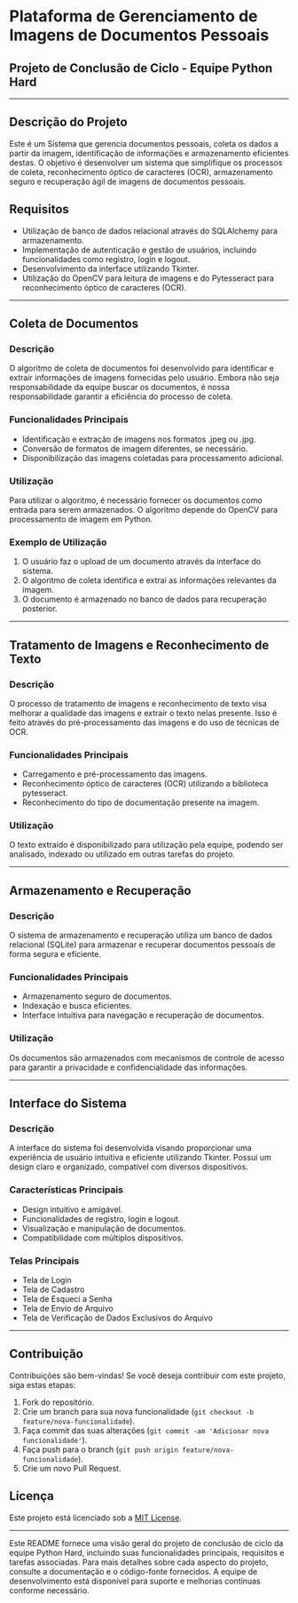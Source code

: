 # Plataforma de Gerenciamento de Imagens de Documentos Pessoais

## Projeto de Conclusão de Ciclo - Equipe Python Hard

---

## Descrição do Projeto

Este é um Sistema que gerencia documentos pessoais, coleta os dados a partir da imagem, identificação de informações e armazenamento eficientes destas. O objetivo é desenvolver um sistema que simplifique os processos de coleta, reconhecimento óptico de caracteres (OCR), armazenamento seguro e recuperação ágil de imagens de documentos pessoais.

## Requisitos

- Utilização de banco de dados relacional através do SQLAlchemy para armazenamento.
- Implementação de autenticação e gestão de usuários, incluindo funcionalidades como registro, login e logout.
- Desenvolvimento da interface utilizando Tkinter.
- Utilização do OpenCV para leitura de imagens e do Pytesseract para reconhecimento óptico de caracteres (OCR).

---

## Coleta de Documentos

### Descrição

O algoritmo de coleta de documentos foi desenvolvido para identificar e extrair informações de imagens fornecidas pelo usuário. Embora não seja responsabilidade da equipe buscar os documentos, é nossa responsabilidade garantir a eficiência do processo de coleta.

### Funcionalidades Principais

- Identificação e extração de imagens nos formatos .jpeg ou .jpg.
- Conversão de formatos de imagem diferentes, se necessário.
- Disponibilização das imagens coletadas para processamento adicional.

### Utilização

Para utilizar o algoritmo, é necessário fornecer os documentos como entrada para serem armazenados. O algoritmo depende do OpenCV para processamento de imagem em Python.

### Exemplo de Utilização

1. O usuário faz o upload de um documento através da interface do sistema.
2. O algoritmo de coleta identifica e extrai as informações relevantes da imagem.
3. O documento é armazenado no banco de dados para recuperação posterior.

---

## Tratamento de Imagens e Reconhecimento de Texto

### Descrição

O processo de tratamento de imagens e reconhecimento de texto visa melhorar a qualidade das imagens e extrair o texto nelas presente. Isso é feito através do pré-processamento das imagens e do uso de técnicas de OCR.

### Funcionalidades Principais

- Carregamento e pré-processamento das imagens.
- Reconhecimento óptico de caracteres (OCR) utilizando a biblioteca pytesseract.
- Reconhecimento do tipo de documentação presente na imagem.

### Utilização

O texto extraído é disponibilizado para utilização pela equipe, podendo ser analisado, indexado ou utilizado em outras tarefas do projeto.

---

## Armazenamento e Recuperação

### Descrição

O sistema de armazenamento e recuperação utiliza um banco de dados relacional (SQLite) para armazenar e recuperar documentos pessoais de forma segura e eficiente.

### Funcionalidades Principais

- Armazenamento seguro de documentos.
- Indexação e busca eficientes.
- Interface intuitiva para navegação e recuperação de documentos.

### Utilização

Os documentos são armazenados com mecanismos de controle de acesso para garantir a privacidade e confidencialidade das informações.

---

## Interface do Sistema

### Descrição

A interface do sistema foi desenvolvida visando proporcionar uma experiência de usuário intuitiva e eficiente utilizando Tkinter. Possui um design claro e organizado, compatível com diversos dispositivos.

### Características Principais

- Design intuitivo e amigável.
- Funcionalidades de registro, login e logout.
- Visualização e manipulação de documentos.
- Compatibilidade com múltiplos dispositivos.

### Telas Principais

- Tela de Login
- Tela de Cadastro
- Tela de Esqueci a Senha
- Tela de Envio de Arquivo
- Tela de Verificação de Dados Exclusivos do Arquivo

---

## Contribuição

Contribuições são bem-vindas! Se você deseja contribuir com este projeto, siga estas etapas:

1. Fork do repositório.
2. Crie um branch para sua nova funcionalidade (`git checkout -b feature/nova-funcionalidade`).
3. Faça commit das suas alterações (`git commit -am 'Adicionar nova funcionalidade'`).
4. Faça push para o branch (`git push origin feature/nova-funcionalidade`).
5. Crie um novo Pull Request.

## Licença

Este projeto está licenciado sob a [MIT License](https://opensource.org/licenses/MIT).

---

Este README fornece uma visão geral do projeto de conclusão de ciclo da equipe Python Hard, incluindo suas funcionalidades principais, requisitos e tarefas associadas. Para mais detalhes sobre cada aspecto do projeto, consulte a documentação e o código-fonte fornecidos. A equipe de desenvolvimento está disponível para suporte e melhorias contínuas conforme necessário.
